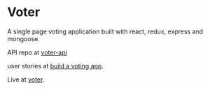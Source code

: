 # Voter

A single page voting application built with react, redux, express and mongoose.

API repo at [voter-api](https://github.com/Abdelmageed/voter-api)

user stories at [build a voting app](https://www.freecodecamp.com/challenges/build-a-voting-app).

Live at [voter](https://voter-api.herokuapp.com/).
